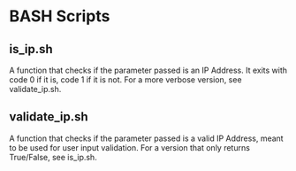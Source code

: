 BASH Scripts
============

is_ip.sh
--------
A function that checks if the parameter passed is an IP Address. It 
exits with code 0 if it is, code 1 if it is not. For a more verbose 
version, see validate_ip.sh.


validate_ip.sh
--------------
A function that checks if the parameter passed is a valid IP Address,
meant to be used for user input validation. For a version that only
returns True/False, see is_ip.sh.

